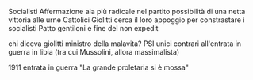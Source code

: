 Socialisti 
	Affermazione ala più radicale nel partito
	possibilità di una netta vittoria alle urne
Cattolici
	Giolitti cerca il loro appoggio per constrastare i socialisti
	Patto gentiloni e fine del non expedit

chi diceva giolitti ministro della malavita?
PSI unici contrari all'entrata in guerra in libia (tra cui Mussolini, allora massimalista)

1911 entrata in guerra
"La grande proletaria si è mossa"
